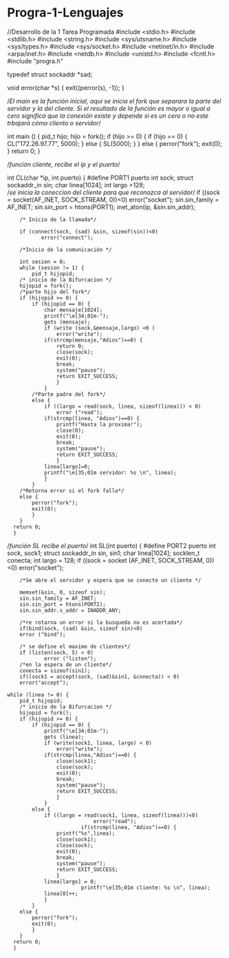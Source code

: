 Progra-1-Lenguajes
==================

//Desarrollo de la 1 Tarea Programada
#include <stdio.h>
#include <stdlib.h>
#include <string.h>
#include <sys/utsname.h>
#include <sys/types.h>
#include <sys/socket.h>
#include <netinet/in.h>
#include <arpa/inet.h>
#include <netdb.h>
#include <unistd.h>
#include <fcntl.h>
#include "progra.h"

typedef struct sockaddr *sad;
 
void error(char *s) {
	exit((perror(s), -1));
	}

/*El main es la función inicial, aqui se inicia el fork que separara la parte del servidor y la del cliente. Si el resultado de la función es mayor
 o igual a cero significa que la conexión existe y depende si es un cero o no este trbajará cómo cliento o servidor*/

int main () {
	pid_t hijo;
	hijo = fork();
	if (hijo >= 0) {
		if (hijo == 0) {
			CL("172.26.97.77", 5000);
			}
		else {
			SL(5000);
			}
		}
	else {
		perror("fork");
		exit(0);
		}
	return 0;
	}

/*función cliente, recibe el ip y el puerto*/

int CL(char *ip, int puerto) {
	#define PORT1 puerto
	int sock;
    	struct sockaddr_in sin;
    	char linea[1024];
    	int largo =128;    
    	/*se inicia la coneccion del cliente para que reconozca al servidor*/
    	if ((sock = socket(AF_INET, SOCK_STREAM, 0))<0)
        	error("socket");
        sin.sin_family = AF_INET;
        sin.sin_port = htons(PORT1);
        inet_aton(ip, &sin.sin_addr);
        
        /* Inicio de la llamada*/
        
        if (connect(sock, (sad) &sin, sizeof(sin))<0)
               error("connect");
        
        /*Inicio de la comunicación */
        
        int sesion = 0;
        while (sesion != 1) {
        	pid_t hijopid;
		/* inicio de la Bifurcacion */
		hijopid = fork();
		/*parte hijo del fork*/
		if (hijopid >= 0) {	
			if (hijopid == 0) {
				char mensaje[1024];
				printf("\e[34;01m-");
				gets (mensaje);
				if (write (sock,&mensaje,largo) <0 )
					error("write");
				if(strcmp(mensaje,"Adios")==0) {
					return 0;
					close(sock);
					exit(0);
					break;
					system("pause");
					return EXIT_SUCCESS;
					}	
				}
			/*Parte padre del fork*/
			else {
				if ((largo = read(sock, linea, sizeof(linea))) < 0)
					error ("read");
				if(strcmp(linea, "Adios")==0) {
					printf("Hasta la proxima!");
					close(0);
					exit(0);
					break;
					system("pause");
					return EXIT_SUCCESS;
					}
				linea[largo]=0;
				printf("\e[35;01m servidor: %s \n", linea);	
				}
			}
		/*Retorna error si el fork falla*/
		else {
			perror("fork");
			exit(0);
			}
		}
      return 0;
      }

/*función SL recibe el puerto*/
int SL(int puerto) {
	#define PORT2 puerto
	int sock, sock1;
    	struct sockaddr_in sin, sin1;
    	char linea[1024];
    	socklen_t conecta;
    	int largo = 128;
    	if ((sock = socket (AF_INET, SOCK_STREAM, 0)) <0)
		error("socket");
        
        /*Se abre el servidor y espera que se conecte un cliente */
        
        memset(&sin, 0, sizeof sin);
        sin.sin_family = AF_INET;
        sin.sin_port = htons(PORT2);
        sin.sin_addr.s_addr = INADDR_ANY;
 
        /*re rotarna un error si la busqueda no es acertada*/
        if(bind(sock, (sad) &sin, sizeof sin)<0)
		error ("bind");
 
        /* se define el maximo de clientes*/
        if (listen(sock, 5) < 0)
                error ("listen");
        /*en la espera de un cliente*/
        conecta = sizeof(sin1);
        if((sock1 = accept(sock, (sad)&sin1, &conecta)) < 0)
		error("accept");

	while (linea != 0) {
		pid_t hijopid;
		/* inicio de la Bifurcacion */
		hijopid = fork();
		if (hijopid >= 0) {
			if (hijopid == 0) {
				printf("\e[34;01m-");
				gets (linea);
				if (write(sock1, linea, largo) < 0)
					error("write");
				if(strcmp(linea,"Adios")==0) {
					close(sock1);
					close(sock);
					exit(0);
					break;
					system("pause");
					return EXIT_SUCCESS;
					}
				}
			else {
				if ((largo = read(sock1, linea, sizeof(linea)))<0)
                        		error("read");
                    		if(strcmp(linea, "Adios")==0) {
					printf("%s",linea);
					close(sock1);
					close(sock);
					exit(0);
					break;
					system("pause");
					return EXIT_SUCCESS;
					}
				linea[largo] = 0;
                    		printf("\e[35;01m cliente: %s \n", linea);
				linea[0]++;
				}
			}
		else {
			perror("fork");
			exit(0);
			}
		}
      return 0;
      }
